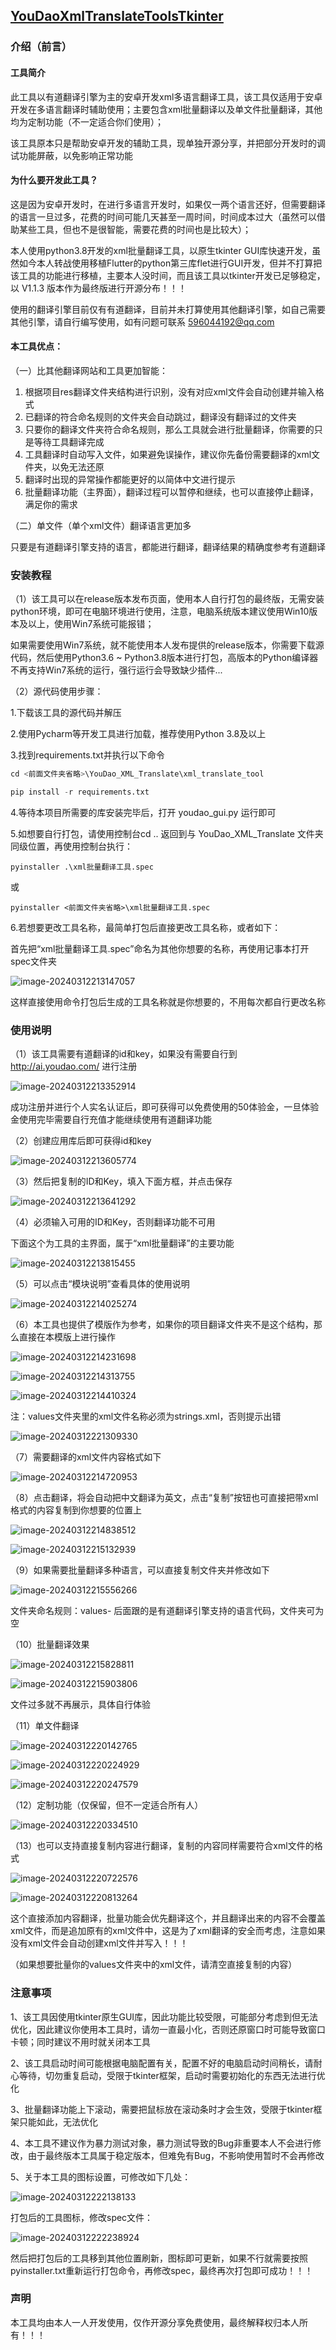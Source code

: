 ## **[YouDaoXmlTranslateToolsTkinter](https://gitee.com/ld596044192/you-dao-xml-translate-tools-tkinter)**

### 介绍（前言）
#### 工具简介

此工具以有道翻译引擎为主的安卓开发xml多语言翻译工具，该工具仅适用于安卓开发在多语言翻译时辅助使用；主要包含xml批量翻译以及单文件批量翻译，其他均为定制功能（不一定适合你们使用）；

该工具原本只是帮助安卓开发的辅助工具，现单独开源分享，并把部分开发时的调试功能屏蔽，以免影响正常功能

#### 为什么要开发此工具？

这是因为安卓开发时，在进行多语言开发时，如果仅一两个语言还好，但需要翻译的语言一旦过多，花费的时间可能几天甚至一周时间，时间成本过大（虽然可以借助某些工具，但也不是很智能，需要花费的时间也是比较大）；

本人使用python3.8开发的xml批量翻译工具，以原生tkinter GUI库快速开发，虽然如今本人转战使用移植Flutter的python第三库flet进行GUI开发，但并不打算把该工具的功能进行移植，主要本人没时间，而且该工具以tkinter开发已足够稳定，以 V1.1.3 版本作为最终版进行开源分布！！！

使用的翻译引擎目前仅有有道翻译，目前并未打算使用其他翻译引擎，如自己需要其他引擎，请自行编写使用，如有问题可联系 596044192@qq.com 

#### 本工具优点：

（一）比其他翻译网站和工具更加智能：

1. 根据项目res翻译文件夹结构进行识别，没有对应xml文件会自动创建并输入格式
2. 已翻译的符合命名规则的文件夹会自动跳过，翻译没有翻译过的文件夹
3. 只要你的翻译文件夹符合命名规则，那么工具就会进行批量翻译，你需要的只是等待工具翻译完成
4. 工具翻译时自动写入文件，如果避免误操作，建议你先备份需要翻译的xml文件夹，以免无法还原
5. 翻译时出现的异常操作都能更好的以简体中文进行提示
6. 批量翻译功能（主界面），翻译过程可以暂停和继续，也可以直接停止翻译，满足你的需求

（二）单文件（单个xml文件）翻译语言更加多

只要是有道翻译引擎支持的语言，都能进行翻译，翻译结果的精确度参考有道翻译

### 安装教程

（1）该工具可以在release版本发布页面，使用本人自行打包的最终版，无需安装python环境，即可在电脑环境进行使用，注意，电脑系统版本建议使用Win10版本及以上，使用Win7系统可能报错；

如果需要使用Win7系统，就不能使用本人发布提供的release版本，你需要下载源代码，然后使用Python3.6 ~ Python3.8版本进行打包，高版本的Python编译器不再支持Win7系统的运行，强行运行会导致缺少插件...

（2）源代码使用步骤：

1.下载该工具的源代码并解压

2.使用Pycharm等开发工具进行加载，推荐使用Python 3.8及以上

3.找到requirements.txt并执行以下命令

```python
cd <前面文件夹省略>\YouDao_XML_Translate\xml_translate_tool
```

```python
pip install -r requirements.txt
```

4.等待本项目所需要的库安装完毕后，打开 youdao_gui.py 运行即可

5.如想要自行打包，请使用控制台cd .. 返回到与 YouDao_XML_Translate 文件夹同级位置，再使用控制台执行：

```
pyinstaller .\xml批量翻译工具.spec
```

或

```
pyinstaller <前面文件夹省略>\xml批量翻译工具.spec
```

6.若想要更改工具名称，最简单打包后直接更改工具名称，或者如下：

首先把“xml批量翻译工具.spec”命名为其他你想要的名称，再使用记事本打开spec文件夹

![image-20240312213147057](readme_img\image-20240312213147057.png)

这样直接使用命令打包后生成的工具名称就是你想要的，不用每次都自行更改名称

### 使用说明

（1）该工具需要有道翻译的id和key，如果没有需要自行到 http://ai.youdao.com/ 进行注册

![image-20240312213352914](readme_img\image-20240312213352914.png)

成功注册并进行个人实名认证后，即可获得可以免费使用的50体验金，一旦体验金使用完毕需要自行充值才能继续使用有道翻译功能

（2）创建应用库后即可获得id和key

![image-20240312213605774](readme_img\image-20240312213605774.png)

（3）然后把复制的ID和Key，填入下面方框，并点击保存

![image-20240312213641292](readme_img\image-20240312213641292.png)

（4）必须输入可用的ID和Key，否则翻译功能不可用

下面这个为工具的主界面，属于“xml批量翻译”的主要功能

![image-20240312213815455](readme_img\image-20240312213815455.png)

（5）可以点击“模块说明”查看具体的使用说明

![image-20240312214025274](readme_img\image-20240312214025274.png)

（6）本工具也提供了模版作为参考，如果你的项目翻译文件夹不是这个结构，那么直接在本模版上进行操作

![image-20240312214231698](readme_img\image-20240312214231698.png)

![image-20240312214313755](readme_img\image-20240312214313755.png)

![image-20240312214410324](readme_img\image-20240312214410324.png)

注：values文件夹里的xml文件名称必须为strings.xml，否则提示出错

![image-20240312221309330](readme_img\image-20240312221309330.png)

（7）需要翻译的xml文件内容格式如下

![image-20240312214720953](readme_img\image-20240312214720953.png)

（8）点击翻译，将会自动把中文翻译为英文，点击“复制”按钮也可直接把带xml格式的内容复制到你想要的位置上

![image-20240312214838512](readme_img\image-20240312214838512.png)

![image-20240312215132939](readme_img\image-20240312215132939.png)

（9）如果需要批量翻译多种语言，可以直接复制文件夹并修改如下

![image-20240312215556266](readme_img\image-20240312215556266.png)

文件夹命名规则：values- 后面跟的是有道翻译引擎支持的语言代码，文件夹可为空

（10）批量翻译效果

![image-20240312215828811](readme_img\image-20240312215828811.png)

![image-20240312215903806](readme_img\image-20240312215903806.png)

文件过多就不再展示，具体自行体验

（11）单文件翻译

![image-20240312220142765](readme_img\image-20240312220142765.png)

![image-20240312220224929](readme_img\image-20240312220224929.png)

![image-20240312220247579](readme_img\image-20240312220247579.png)

（12）定制功能（仅保留，但不一定适合所有人）

![image-20240312220334510](readme_img\image-20240312220334510.png)

（13）也可以支持直接复制内容进行翻译，复制的内容同样需要符合xml文件的格式

![image-20240312220722576](readme_img\image-20240312220722576.png)

![image-20240312220813264](readme_img\image-20240312220813264.png)

这个直接添加内容翻译，批量功能会优先翻译这个，并且翻译出来的内容不会覆盖xml文件，而是追加原有的xml文件中，这是为了xml翻译的安全而考虑，注意如果没有xml文件会自动创建xml文件并写入！！！

（如果想要批量你的values文件夹中的xml文件，请清空直接复制的内容）

### 注意事项

1、该工具因使用tkinter原生GUI库，因此功能比较受限，可能部分考虑到但无法优化，因此建议你使用本工具时，请勿一直最小化，否则还原窗口时可能导致窗口卡顿；同时建议不用时就关闭本工具

2、该工具启动时间可能根据电脑配置有关，配置不好的电脑启动时间稍长，请耐心等待，切勿重复启动，受限于tkinter框架，启动时需要初始化的东西无法进行优化

3、批量翻译功能上下滚动，需要把鼠标放在滚动条时才会生效，受限于tkinter框架只能如此，无法优化

4、本工具不建议作为暴力测试对象，暴力测试导致的Bug非重要本人不会进行修改，由于最终版本工具属于稳定版本，但难免有Bug，不影响使用暂时不会再修改

5、关于本工具的图标设置，可修改如下几处：

![image-20240312222138133](readme_img\image-20240312222138133.png)

打包后的工具图标，修改spec文件：

![image-20240312222238924](readme_img\image-20240312222238924.png)

然后把打包后的工具移到其他位置刷新，图标即可更新，如果不行就需要按照pyinstaller.txt重新运行打包命令，再修改spec，最终再次打包即可成功！！！

### 声明

本工具均由本人一人开发使用，仅作开源分享免费使用，最终解释权归本人所有！！！
